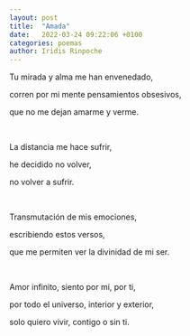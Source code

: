 ```yaml
---
layout: post
title:  "Amada"
date:   2022-03-24 09:22:06 +0100
categories: poemas
author: Iridis Rinpoche
---
```


Tu mirada y alma me han envenedado,

corren por mi mente pensamientos obsesivos,

que no me dejan amarme y verme.

<br>

La distancia me hace sufrir,

he decidido no volver,

no volver a sufrir.

<br>

Transmutación de mis emociones,

escribiendo estos versos,

que me permiten ver la divinidad de mi ser.

<br>

Amor infinito, siento por mí, por ti,

por todo el universo, interior y exterior,

solo quiero vivir, contigo o sin ti.